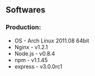 Softwares
---------

### Production:
  * OS        -  Arch Linux 2011.08 64bit
  * Nginx     -  v1.2.1
  * Node.js   -  v0.8.4
  * npm       -  v1.1.45
  * express   -  v3.0.0rc1
